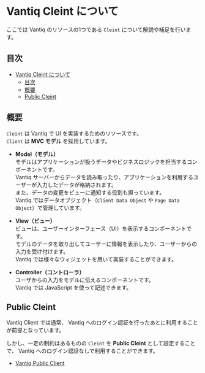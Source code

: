 # Vantiq Cleint について

ここでは Vantiq のリソースの1つである `Cleint` について解説や補足を行います。  

## 目次

- [Vantiq Cleint について](#vantiq-cleint-について)
  - [目次](#目次)
  - [概要](#概要)
  - [Public Cleint](#public-cleint)

## 概要

`Cleint` は Vantiq で UI を実装するためのリソースです。  
`Client` は **MVC モデル** を採用しています。  

- **Model（モデル）**  
  モデルはアプリケーションが扱うデータやビジネスロジックを担当するコンポーネントです。  
  Vantiq サーバーからデータを読み取ったり、アプリケーションを利用するユーザーが入力したデータが格納されます。  
  また、データの変更をビューに通知する役割も担っています。  
  Vantiq ではデータオブジェクト（`Client Data Object` や `Page Data Object`）で管理しています。  

- **View（ビュー）**  
  ビューは、ユーザーインターフェース（UI）を表示するコンポーネントです。  
  モデルのデータを取り出してユーザーに情報を表示したり、ユーザーからの入力を受け付けます。  
  Vantiq では様々なウィジェットを用いて実装することができます。  

- **Controller（コントローラ）**  
  ユーザからの入力をモデルに伝えるコンポーネントです。  
  Vantiq では JavaScript を使って記述できます。  

## Public Cleint

Vantiq Client では通常、 Vantiq へのログイン認証を行ったあとに利用することが前提となっています。  

しかし、一定の制約はあるものの `Cleint` を **Public Cleint** として設定することで、 Vantiq へのログイン認証なしで利用することができます。  

- [Vantiq Public Client](./public-client/readme.md)
